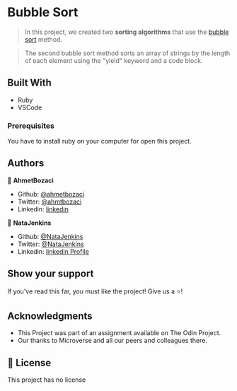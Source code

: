 # Bubble Sort

> In this project, we created two **sorting algorithms** that use the [bubble sort](https://en.wikipedia.org/wiki/Bubble_sort) method.

> The second bubble sort method sorts an array of strings by the length of each element using the "yield" keyword and a code block.

## Built With

- Ruby
- VSCode


### Prerequisites

You have to install ruby on your computer for open this project.

## Authors

👤 **AhmetBozaci**
- Github: [@ahmetbozaci ](https://github.com/ahmetbozaci )
- Twitter: [@ahmtbozaci](https://twitter.com/ahmtbozaci)
- Linkedin: [linkedin](https://www.linkedin.com/in/ahmetbozaci/)

👤 **NataJenkins**
- Github: [@NataJenkins](https://github.com/NataJenkins)
- Twitter: [@NataJenkins](https://twitter.com/NataJenkins)
- Linkedin: [linkedin Profile](https://www.linkedin.com/in/natalia-macias-a11a20187/)


## Show your support
If you've read this far, you must like the project! Give us a :star:️!
## Acknowledgments
- This Project was part of an assignment available on The Odin Project.
- Our thanks to Microverse and all our peers and colleagues there.
## :memo: License
This project has no license